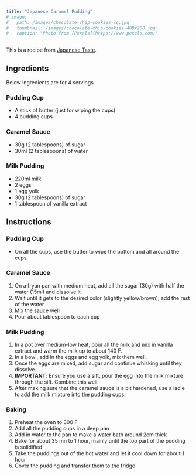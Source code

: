 ```yaml
---
title: "Japanese Caramel Pudding"
# image: 
#   path: /images/chocolate-chip-cookies-lg.jpg
#   thumbnail: /images/chocolate-chip-cookies-400x200.jpg
#   caption: "Photo from [Pexels](https://www.pexels.com)"
---
```


This is a recipe from [Japanese Taste](https://japanesetaste.com/blogs/japanese-taste-blog/how-to-make-purin-japanese-custard-pudding-at-home).

## Ingredients

Below ingredients are for 4 servings

### Pudding Cup

* A stick of butter (just for wiping the cups)
* 4 pudding cups

### Caramel Sauce

* 30g (2 tablespoons) of sugar
* 30ml (2 tablespoons) of water

### Milk Pudding

* 220ml milk
* 2 eggs
* 1 egg yolk
* 30g (2 tablespoons) of sugar
* 1 tablespoon of vanilla extract

## Instructions

### Pudding Cup

* On all the cups, use the butter to wipe the bottom and all around the cups

### Caramel Sauce

1. On a fryan pan with medium heat, add all the sugar (30g) with half the water (15ml) and dissolve it
1. Wait until it gets to the desired color (slightly yellow/brown), add the rest of the water
1. Mix the sauce well
1. Pour about tablespoon to each cup

### Milk Pudding

1. In a pot over medium-low heat, pour all the milk and mix in vanilla extract and warm the milk up to about 140 F.
1. In a bowl, add in the eggs and egg yolk, mix them well.
1. Once the eggs are mixed, add sugar and continue whisking until they dissolve.
1. **IMPORTANT**: Ensure you use a sift, pour the egg into the milk mixture through the sift. Combine this well.
1. After making sure that the caramel sauce is a bit hardened, use a ladle to add the milk mixture into the pudding cups.

### Baking

1. Preheat the oven to 300 F
1. Add all the pudding cups in a deep pan
1. Add in water to the pan to make a water bath around 2cm thick
1. Bake for about 35 mn to 1 hour, mainly until the top part of the pudding is solidified
1. Take the puddings out of the hot water and let it cool down for about 1 hour
1. Cover the pudding and transfer them to the fridge
